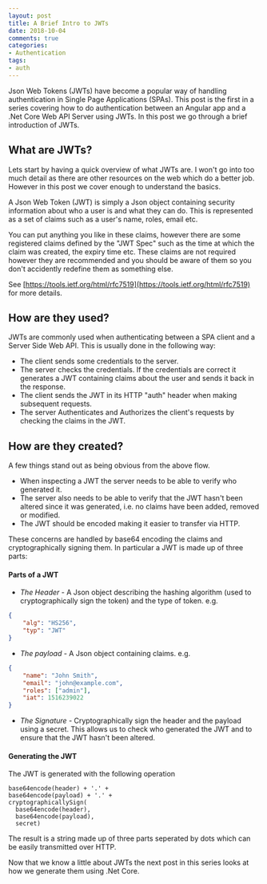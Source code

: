```yaml
---
layout: post
title: A Brief Intro to JWTs
date: 2018-10-04
comments: true
categories:
- Authentication
tags:
- auth
---
```


Json Web Tokens (JWTs) have become a popular way of handling authentication in Single Page Applications (SPAs). This post is the first in a series covering how to do authentication between an Angular app and a .Net Core Web API Server using JWTs. In this post we go through a brief introduction of JWTs.

<!-- more -->

## What are JWTs?

Lets start by having a quick overview of what JWTs are. I won't go into too much detail as there are other resources on the web which do a better job. However in this post we cover enough to understand the basics.

A Json Web Token (JWT) is simply a Json object containing security information about who a user is and what they can do. This is represented as a set of claims such as a user's name, roles, email etc. 

You can put anything you like in these claims, however there are some registered claims defined by the "JWT Spec" such as the time at which the claim was created, the expiry time etc. These claims are not required however they are recommended and you should be aware of them so you don't accidently redefine them as something else.

See [https://tools.ietf.org/html/rfc7519](https://tools.ietf.org/html/rfc7519) for more details. 

## How are they used?

JWTs are commonly used when authenticating between a SPA client and a Server Side Web API. This is usually done in the following way:

- The client sends some credentials to the server.
- The server checks the credentials. If the credentials are correct it generates a JWT containing claims about the user and sends it back in the response.
- The client sends the JWT in its HTTP "auth" header when making subsequent requests.
- The server Authenticates and Authorizes the client's requests by checking the claims in the JWT.

## How are they created?

A few things stand out as being obvious from the above flow. 

- When inspecting a JWT the server needs to be able to verify who generated it.
- The server also needs to be able to verify that the JWT hasn't been altered since it was generated, i.e. no claims have been added, removed or modified.
- The JWT should be encoded making it easier to transfer via HTTP.

These concerns are handled by base64 encoding the claims and cryptographically signing them. In particular a JWT is made up of three parts:

#### Parts of a JWT

- *The Header* - A Json object describing the hashing algorithm (used to cryptographically sign the token) and the type of token. e.g. 
```json
{
    "alg": "HS256",
    "typ": "JWT"
}
```

- *The payload* - A Json object containing claims.  e.g.
```json
{
    "name": "John Smith",
    "email": "john@example.com",
    "roles": ["admin"],
    "iat": 1516239022
}
```

- *The Signature* - Cryptographically sign the header and the payload using a secret. This allows us to check who generated the JWT and to ensure that the JWT hasn't been altered.

#### Generating the JWT

The JWT is generated with the following operation
```
base64encode(header) + '.' + 
base64encode(payload) + '.' + 
cryptographicallySign(
  base64encode(header), 
  base64encode(payload), 
  secret)
```

The result is a string made up of three parts seperated by dots which can be easily transmitted over HTTP.

Now that we know a little about JWTs the next post in this series looks at how we generate them using .Net Core.
